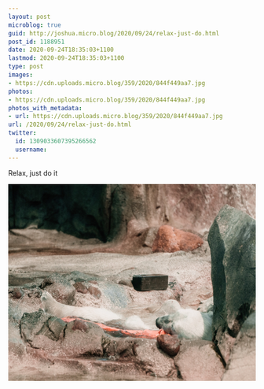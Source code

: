 ```yaml
---
layout: post
microblog: true
guid: http://joshua.micro.blog/2020/09/24/relax-just-do.html
post_id: 1188951
date: 2020-09-24T18:35:03+1100
lastmod: 2020-09-24T18:35:03+1100
type: post
images:
- https://cdn.uploads.micro.blog/359/2020/844f449aa7.jpg
photos:
- https://cdn.uploads.micro.blog/359/2020/844f449aa7.jpg
photos_with_metadata:
- url: https://cdn.uploads.micro.blog/359/2020/844f449aa7.jpg
url: /2020/09/24/relax-just-do.html
twitter:
  id: 1309033607395266562
  username: 
---
```

Relax, just do it

<img src="uploads/2020/844f449aa7.jpg" width="600" height="400" alt="" />
